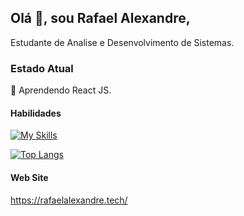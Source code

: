 ## Olá 👋, sou Rafael Alexandre,
Estudante de Analise e Desenvolvimento de Sistemas.

### Estado Atual
📖 Aprendendo React JS.

#### Habilidades
[![My Skills](https://skills.thijs.gg/icons?i=java,js,html,css,python,mysql)](https://skills.thijs.gg)

[![Top Langs](https://github-readme-stats.vercel.app/api/top-langs/?username=Rafael-Alexandre-96&layout=compact)](https://github.com/anuraghazra/github-readme-stats)

#### Web Site
https://rafaelalexandre.tech/
